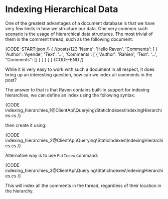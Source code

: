 # Indexing Hierarchical Data

One of the greatest advantages of a document database is that we have very few limits in how we structure our data. One very common such scenario is the usage of hierarchical data structures. The most trivial of them is the comment thread, such as the following document:

{CODE-START:json /}
    {  //posts/123
      'Name': 'Hello Raven',
      'Comments': [
        {
          'Author': 'Ayende',
          'Text': '...',
          'Comments': [
            {
              'Author': 'Rahien',
              'Text': '...',
              "Comments": []
            }
          ]
        }
      ]
    }
{CODE-END /}

While it is very easy to work with such a document in all respect, it does bring up an interesting question, how can we index all comments in the post?

The answer to that is that Raven contains built-in support for indexing hierarchies, we can define an index using the following syntax:

{CODE indexing_hierarchies_1@ClientApi\Querying\StaticIndexes\IndexingHierarchies.cs /}

then create it using:

{CODE indexing_hierarchies_2@ClientApi\Querying\StaticIndexes\IndexingHierarchies.cs /}

Alternative way is to use `PutIndex` command:

{CODE indexing_hierarchies_3@ClientApi\Querying\StaticIndexes\IndexingHierarchies.cs /}

This will index all the comments in the thread, regardless of their location in the hierarchy.
